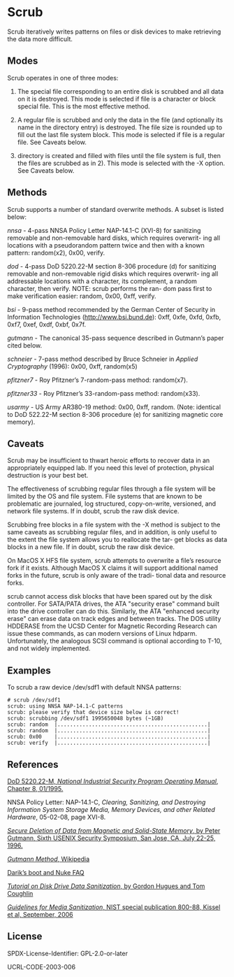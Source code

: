 # Scrub 

Scrub  iteratively  writes  patterns  on  files or disk devices to make
retrieving the data more difficult.

## Modes

Scrub operates  in one  of  three modes:

1) The special file corresponding to an entire disk is scrubbed and all
data on it is destroyed.  This mode is selected if file is a  character
or block special file.  This is the most effective method.

2)  A  regular  file  is  scrubbed  and only the data in the file (and
optionally its name in the directory entry)  is destroyed.   The  file
size  is  rounded up to fill out the last file system block.  This mode
is selected if file is a regular file.  See Caveats below.

3) directory is created and filled with files until the file system  is
full,  then the files are scrubbed as in 2). This mode is selected with
the -X option.  See Caveats below.

## Methods

Scrub supports a number of standard overwrite methods.
A subset is listed below:

*nnsa* - 4-pass NNSA Policy  Letter  NAP-14.1-C  (XVI-8)  for  sanitizing
removable and non-removable hard disks, which requires overwrit-
ing all locations with a pseudorandom  pattern  twice  and  then
with a known pattern: random(x2), 0x00, verify.

*dod* - 4-pass  DoD 5220.22-M section 8-306 procedure (d) for sanitizing
removable and non-removable rigid disks which requires overwrit-
ing  all addressable locations with a character, its complement,
a random character, then verify.  NOTE: scrub performs the  ran-
dom  pass first to make verification easier: random, 0x00, 0xff,
verify.

*bsi* - 9-pass method recommended by the German Center  of  Security  in
Information  Technologies	 (http://www.bsi.bund.de): 0xff, 0xfe,
0xfd, 0xfb, 0xf7, 0xef, 0xdf, 0xbf, 0x7f.

*gutmann* - The canonical 35-pass  sequence  described  in  Gutmann’s
paper cited below.

*schneier* - 7-pass method described by Bruce Schneier in
_Applied Cryptography_ (1996): 0x00, 0xff, random(x5)

*pfitzner7* - Roy Pfitzner’s 7-random-pass method: random(x7).

*pfitzner33* - Roy Pfitzner’s 33-random-pass method: random(x33).

*usarmy* - US Army AR380-19 method: 0x00, 0xff, random.
(Note:  identical to  DoD 522.22-M section 8-306 procedure (e)
for sanitizing magnetic core memory).

## Caveats 

Scrub may be insufficient to thwart heroic efforts to recover  data  in
an  appropriately  equipped lab.  If you need this level of protection,
physical destruction is your best bet.

The effectiveness of scrubbing regular files through a file system will
be  limited  by the OS and file system.	File systems that are known to
be problematic are journaled, log structured, copy-on-write, versioned,
and network file systems.  If in doubt, scrub the raw disk device.

Scrubbing free blocks in a file system with the -X method is subject to
the same caveats as scrubbing regular files, and in addition,  is  only
useful  to the extent the file system allows you to reallocate the tar-
get blocks as data blocks in a new file.	 If in doubt,  scrub  the  raw
disk device.

On  MacOS  X  HFS  file	system,	 scrub	attempts to overwrite a file’s
resource fork if it exists.  Although MacOS X claims  it	 will  support
additional named forks in the future, scrub is only aware of the tradi-
tional data and resource forks.

scrub cannot access disk blocks that have been spared out by  the  disk
controller.   For  SATA/PATA  drives,  the ATA "security erase" command
built into the drive  controller	 can  do  this.	  Similarly,  the  ATA
"enhanced  security  erase"  can	 erase data on track edges and between
tracks.	The DOS utility HDDERASE from the  UCSD	 Center	 for  Magnetic
Recording  Research can issue these commands, as can modern versions of
Linux hdparm.  Unfortunately, the analogous SCSI	 command  is  optional
according to T-10, and not widely implemented.

## Examples

To scrub a raw device /dev/sdf1 with default NNSA patterns:

```
# scrub /dev/sdf1
scrub: using NNSA NAP-14.1-C patterns
scrub: please verify that device size below is correct!
scrub: scrubbing /dev/sdf1 1995650048 bytes (~1GB)
scrub: random  |................................................|
scrub: random  |................................................|
scrub: 0x00    |................................................|
scrub: verify  |................................................|
```

## References

[DoD 5220.22-M, _National Industrial Security Program Operating Manual_, Chapter 8, 01/1995.](http://cryptome.org/nispom/chapt8.htm)

NNSA  Policy  Letter: NAP-14.1-C, _Clearing, Sanitizing, and Destroying
Information System Storage Media, Memory	 Devices,  and	other  Related
Hardware_, 05-02-08, page XVI-8.

[_Secure	Deletion  of  Data  from  Magnetic and Solid-State Memory_, by
Peter Gutmann, Sixth USENIX Security  Symposium,	 San  Jose,  CA,  July
22-25, 1996.](https://www.cs.auckland.ac.nz/~pgut001/pubs/secure_del.html)

[_Gutmann Method_, Wikipedia](http://en.wikipedia.org/wiki/Gutmann_method)

[Darik’s boot and Nuke FAQ](http://www.dban.org/faq/)

[_Tutorial on Disk Drive Data Sanitization_, by Gordon  Hugues  and  Tom
Coughlin](http://cmrr.ucsd.edu/people/Hughes/documents/DataSanitizationTutorial.pdf)

[_Guidelines  for	 Media Sanitization_, NIST special publication 800-88,
Kissel et al, September, 2006](http://csrc.nist.gov/publications/nistpubs/800-88/NISTSP800-88_with-errata.pdf)

## License

SPDX-License-Identifier: GPL-2.0-or-later

UCRL-CODE-2003-006
